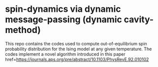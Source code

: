 # spin-dynamics via dynamic message-passing (dynamic cavity-method)
This repo contains the codes used to compute out-of-equilibrium spin probability distribution for the Ising model at any given temperature. 
The codes implement a novel algorithm introduced in this paper <a> href=https://journals.aps.org/pre/abstract/10.1103/PhysRevE.92.010102</a>
